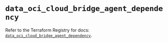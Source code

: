 # `data_oci_cloud_bridge_agent_dependency`

Refer to the Terraform Registry for docs: [`data_oci_cloud_bridge_agent_dependency`](https://registry.terraform.io/providers/hashicorp/oci/7.19.0/docs/data-sources/cloud_bridge_agent_dependency).
